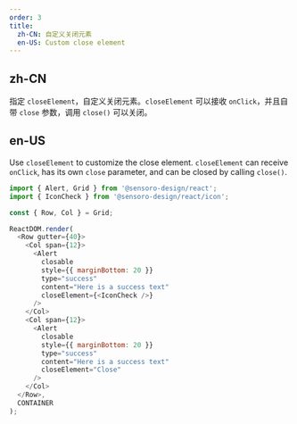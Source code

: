 ```yaml
---
order: 3
title:
  zh-CN: 自定义关闭元素
  en-US: Custom close element
---
```


## zh-CN

指定 `closeElement`，自定义关闭元素。`closeElement` 可以接收 `onClick`，并且自带 `close` 参数，调用 `close()` 可以关闭。

## en-US

Use `closeElement` to customize the close element. `closeElement` can receive `onClick`, has its own `close` parameter, and can be closed by calling `close()`.

```js
import { Alert, Grid } from '@sensoro-design/react';
import { IconCheck } from '@sensoro-design/react/icon';

const { Row, Col } = Grid;

ReactDOM.render(
  <Row gutter={40}>
    <Col span={12}>
      <Alert
        closable
        style={{ marginBottom: 20 }}
        type="success"
        content="Here is a success text"
        closeElement={<IconCheck />}
      />
    </Col>
    <Col span={12}>
      <Alert
        closable
        style={{ marginBottom: 20 }}
        type="success"
        content="Here is a success text"
        closeElement="Close"
      />
    </Col>
  </Row>,
  CONTAINER
);
```
